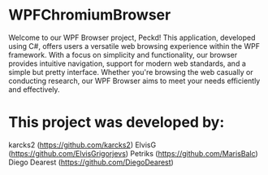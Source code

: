 # WPFChromiumBrowser

Welcome to our WPF Browser project, Peckd!
 This application, developed using C#, offers users a versatile web browsing experience within the WPF framework. With a focus on simplicity and functionality, our browser provides intuitive navigation, support for modern web standards, and a simple but pretty interface. Whether you're browsing the web casually or conducting research, our WPF Browser aims to meet your needs efficiently and effectively.

# This project was developed by:

karcks2 (https://github.com/karcks2)
ElvisG (https://github.com/ElvisGrigorjevs)
Petriks (https://github.com/MarisBalc)
Diego Dearest (https://github.com/DiegoDearest)
